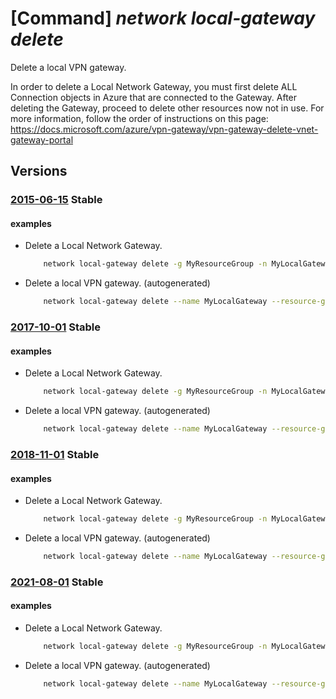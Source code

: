 # [Command] _network local-gateway delete_

Delete a local VPN gateway.

In order to delete a Local Network Gateway, you must first delete ALL Connection objects in Azure that are connected to the Gateway. After deleting the Gateway, proceed to delete other resources now not in use. For more information, follow the order of instructions on this page: https://docs.microsoft.com/azure/vpn-gateway/vpn-gateway-delete-vnet-gateway-portal

## Versions

### [2015-06-15](/Resources/mgmt-plane/L3N1YnNjcmlwdGlvbnMve30vcmVzb3VyY2Vncm91cHMve30vcHJvdmlkZXJzL21pY3Jvc29mdC5uZXR3b3JrL2xvY2FsbmV0d29ya2dhdGV3YXlzL3t9/2015-06-15.xml) **Stable**

<!-- mgmt-plane /subscriptions/{}/resourcegroups/{}/providers/microsoft.network/localnetworkgateways/{} 2015-06-15 -->

#### examples

- Delete a Local Network Gateway.
    ```bash
        network local-gateway delete -g MyResourceGroup -n MyLocalGateway
    ```

- Delete a local VPN gateway. (autogenerated)
    ```bash
        network local-gateway delete --name MyLocalGateway --resource-group MyResourceGroup --subscription MySubscription
    ```

### [2017-10-01](/Resources/mgmt-plane/L3N1YnNjcmlwdGlvbnMve30vcmVzb3VyY2Vncm91cHMve30vcHJvdmlkZXJzL21pY3Jvc29mdC5uZXR3b3JrL2xvY2FsbmV0d29ya2dhdGV3YXlzL3t9/2017-10-01.xml) **Stable**

<!-- mgmt-plane /subscriptions/{}/resourcegroups/{}/providers/microsoft.network/localnetworkgateways/{} 2017-10-01 -->

#### examples

- Delete a Local Network Gateway.
    ```bash
        network local-gateway delete -g MyResourceGroup -n MyLocalGateway
    ```

- Delete a local VPN gateway. (autogenerated)
    ```bash
        network local-gateway delete --name MyLocalGateway --resource-group MyResourceGroup --subscription MySubscription
    ```

### [2018-11-01](/Resources/mgmt-plane/L3N1YnNjcmlwdGlvbnMve30vcmVzb3VyY2Vncm91cHMve30vcHJvdmlkZXJzL21pY3Jvc29mdC5uZXR3b3JrL2xvY2FsbmV0d29ya2dhdGV3YXlzL3t9/2018-11-01.xml) **Stable**

<!-- mgmt-plane /subscriptions/{}/resourcegroups/{}/providers/microsoft.network/localnetworkgateways/{} 2018-11-01 -->

#### examples

- Delete a Local Network Gateway.
    ```bash
        network local-gateway delete -g MyResourceGroup -n MyLocalGateway
    ```

- Delete a local VPN gateway. (autogenerated)
    ```bash
        network local-gateway delete --name MyLocalGateway --resource-group MyResourceGroup --subscription MySubscription
    ```

### [2021-08-01](/Resources/mgmt-plane/L3N1YnNjcmlwdGlvbnMve30vcmVzb3VyY2Vncm91cHMve30vcHJvdmlkZXJzL21pY3Jvc29mdC5uZXR3b3JrL2xvY2FsbmV0d29ya2dhdGV3YXlzL3t9/2021-08-01.xml) **Stable**

<!-- mgmt-plane /subscriptions/{}/resourcegroups/{}/providers/microsoft.network/localnetworkgateways/{} 2021-08-01 -->

#### examples

- Delete a Local Network Gateway.
    ```bash
        network local-gateway delete -g MyResourceGroup -n MyLocalGateway
    ```

- Delete a local VPN gateway. (autogenerated)
    ```bash
        network local-gateway delete --name MyLocalGateway --resource-group MyResourceGroup --subscription MySubscription
    ```
